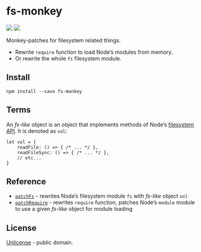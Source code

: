 fs-monkey
=========

[![](https://img.shields.io/npm/v/fs-monkey.svg)](https://www.npmjs.com/package/fs-monkey) [![](https://travis-ci.org/streamich/fs-monkey.svg?branch=master)](https://travis-ci.org/streamich/fs-monkey)

Monkey-patches for filesystem related things.

-   Rewrite `require` function to load Node’s modules from memory.
-   Or rewrite the whole `fs` filesystem module.

Install
-------

    npm install --save fs-monkey

Terms
-----

An *fs-like* object is an object that implements methods of Node’s [filesystem API](https://nodejs.org/api/fs.html). It is denoted as `vol`:

    let vol = {
        readFile: () => { /* ... */ },
        readFileSync: () => { /* ... */ },
        // etc...
    }

Reference
---------

-   [`patchFs`](./docs/api/patchFs.md) - rewrites Node’s filesystem module `fs` with *fs-like* object `vol`
-   [`patchRequire`](./docs/api/patchRequire.md) - rewrites `require` function, patches Node’s `module` module to use a given *fs-like* object for module loading

License
-------

[Unlicense](./LICENSE) - public domain.
